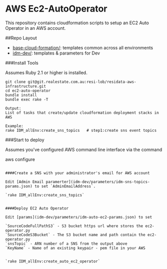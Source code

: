 # AWS Ec2-AutoOperator

This repository contains cloudformation scripts to setup an EC2 Auto Operator in an AWS account.

##Repo Layout

- [base-cloud-formation/](base-cloud-formation/):  templates common across all environments
- [idm-dev/](idm-dev/):  templates & parameters for Dev


###Install Tools

Assumes Ruby 2.1 or higher is installed.
```
git clone git@git.realestate.com.au:resi-lob/residata-aws-infrastructure.git
cd ec2-auto-operator
bundle install
bundle exec rake -T

Output:
List of tasks that create/update cloudformation deployment stacks in AWS

Example:
rake IDM_allEnv:create_sns_topics   # step1:create sns event topics
```
###Start to deploy

Assumes you've configured AWS command line interface via the command

aws configure
```

####Create a SNS with your administrator's email for AWS account

Edit [Admin Email paramerter](idm-dev/parameters/idm-sns-topics-params.json) to set `AdminEmailAddress`.

`rake IDM_allEnv:create_sns_topics`


####Deploy EC2 Auto Operator

Edit [params](idm-dev/parameters/idm-auto-ec2-params.json) to set

`SourceCodeFullPathS3` - S3 bucket https url where stores the ec2-operator.py
`SourceCodeS3Bucket` - The S3 bucket name and path contain the ec2-operator.py
`snsTopic` - ARN number of a SNS from the output above
`KeyName` - Name of an existing keypair - pem file in your AWS


`rake IDM_allEnv:create_auto_ec2_operator`
